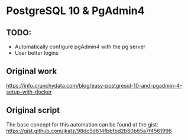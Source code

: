 # PostgreSQL 10 & PgAdmin4


## TODO:

 - Automatically configure pgAdmin4 with the pg server
 - User better logins

## Original work
https://info.crunchydata.com/blog/easy-postgresql-10-and-pgadmin-4-setup-with-docker


## Original script

The base concept for this automation can be found at the gist: https://gist.github.com/jkatz/98dc5d614fbbfbd2b80b65a7f4561996
